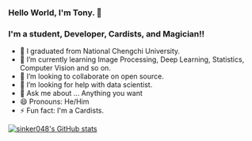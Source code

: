 ### Hello World, I'm Tony. 👋 


### I'm a student, Developer, Cardists, and Magician!!

- 🔭 I graduated from National Chengchi University.
- 🌱 I’m currently learning Image Processing, Deep Learning, Statistics, Computer Vision and so on.
- 👯 I’m looking to collaborate on open source.
- 🤔 I’m looking for help with data scientist.
- 💬 Ask me about ... Anything you want
- 😄 Pronouns: He/Him
- ⚡ Fun fact: I'm a Cardists.  


[![sinker048's GitHub stats](https://github-readme-stats.vercel.app/api?username=sinker048)](https://github.com/anuraghazra/github-readme-stats)
